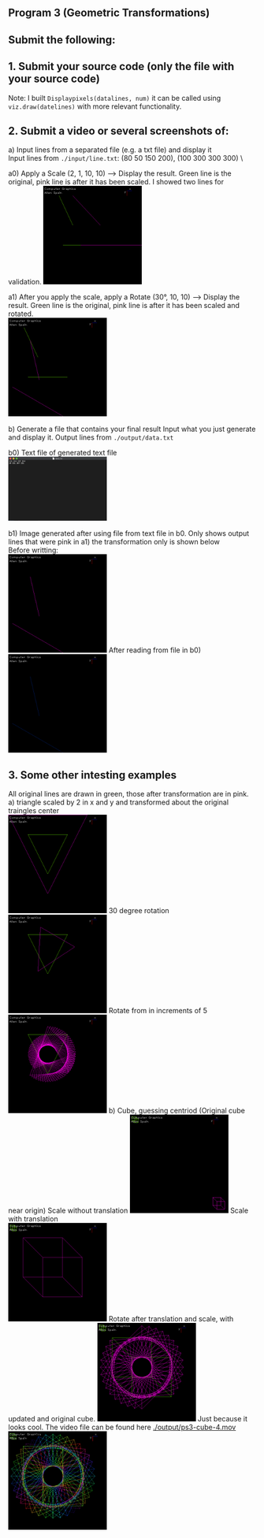 ## Program 3 (Geometric Transformations)

## Submit the following:

## 1. Submit your source code (only the file with your source code)
Note: I built ```Displaypixels(datalines, num)``` it can be called using ```viz.draw(datelines)``` with more relevant functionality. 

## 2. Submit a video or several screenshots of:

a) Input lines from a separated file (e.g. a txt file) and display it \
Input lines from ```./input/line.txt```: (80 50 150 200), (100 300 300 300) \

a0) Apply a Scale (2, 1, 10, 10) --> Display the result. Green line is the original, pink line is after it has been scaled. I showed two lines for validation.
<img src="./output/ps3-2-a-0.png" heigh=200 width=200>

a1) After you apply the scale, apply a Rotate (30°, 10, 10) --> Display the result. Green line is the original, pink line is after it has been scaled and rotated.\
<img src="./output/ps3-2-a-1.png" heigh=200 width=200>

b) Generate a file that contains your final result Input what you just generate and display it. Output lines from ```./output/data.txt``` 

b0) Text file of generated text file \
<img src="./output/ps3-2-b-0.png" heigh=200 width=200> 

b1) Image generated after using file from text file in b0. Only shows output lines that were pink in a1) the transformation only is shown below\
Before writting: \
<img src="./output/ps3-2-a-1-b.png" heigh=200 width=200>
After reading from file in b0) \
<img src="./output/ps3-2-b-1.png" heigh=200 width=200>

## 3. Some other intesting examples 
All original lines are drawn in green, those after transformation are in pink. \
a) triangle 
scaled by 2 in x and y and transformed about the original traingles center\
<img src="./output/ps3-triangle-1.png" heigh=200 width=200>
30 degree rotation 
<img src="./output/ps3-triangle-2.png" heigh=200 width=200>
Rotate from in increments of 5 
<img src="./output/ps3-triangle-3.png" heigh=200 width=200>
b) Cube, guessing centriod (Original cube near origin)
Scale without translation
<img src="./output/ps3-cube-1.png" heigh=200 width=200>
Scale with translation\
<img src="./output/ps3-cube-2.png" heigh=200 width=200>
Rotate after translation and scale, with updated and original cube.
<img src="./output/ps3-cube-3.png" heigh=200 width=200>
Just because it looks cool. The video file can be found here [./output/ps3-cube-4.mov](./output/ps3-cube-4.mov)
<img src="./output/ps3-cube-4.png" heigh=200 width=200>
